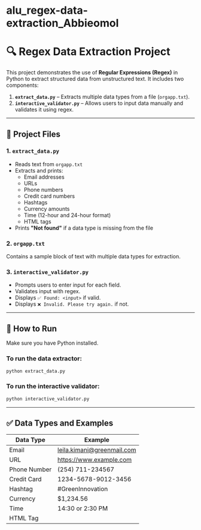 # alu_regex-data-extraction_Abbieomol
# 🔍 Regex Data Extraction Project

This project demonstrates the use of **Regular Expressions (Regex)** in Python to extract structured data from unstructured text. It includes two components:

1. **`extract_data.py`** – Extracts multiple data types from a file (`orgapp.txt`).
2. **`interactive_validator.py`** – Allows users to input data manually and validates it using regex.

---

## 📁 Project Files

### 1. `extract_data.py`
- Reads text from `orgapp.txt`
- Extracts and prints:
  - Email addresses
  - URLs
  - Phone numbers
  - Credit card numbers
  - Hashtags
  - Currency amounts
  - Time (12-hour and 24-hour format)
  - HTML tags
- Prints **"Not found"** if a data type is missing from the file

### 2. `orgapp.txt`
Contains a sample block of text with multiple data types for extraction.

### 3. `interactive_validator.py`
- Prompts users to enter input for each field.
- Validates input with regex.
- Displays `✅ Found: <input>` if valid.
- Displays `❌ Invalid. Please try again.` if not.

---

## 🧪 How to Run

Make sure you have Python installed.

### To run the data extractor:
```bash
python extract_data.py
```

### To run the interactive validator:
```bash
python interactive_validator.py
```

---

## ✅ Data Types and Examples
| Data Type     | Example                                 |
|---------------|------------------------------------------|
| Email         | leila.kimani@greenmail.com              |
| URL           | https://www.example.com                 |
| Phone Number  | (254) 711-234567                        |
| Credit Card   | 1234-5678-9012-3456                     |
| Hashtag       | #GreenInnovation                        |
| Currency      | $1,234.56                               |
| Time          | 14:30 or 2:30 PM                        |
| HTML Tag      | <div class="container">               |


